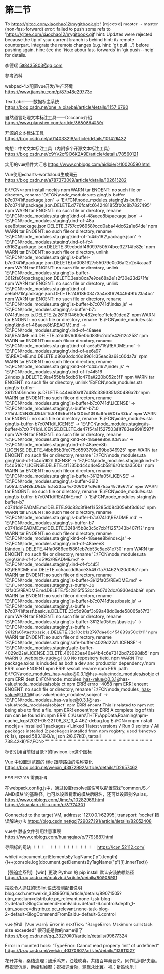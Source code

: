 # 第二节

To https://gitee.com/xiaochao12/mygitbook.git
 ! [rejected]        master -> master (non-fast-forward)
error: failed to push some refs to 'https://gitee.com/xiaochao12/mygitbook.git'
hint: Updates were rejected because the tip of your current branch is behind
hint: its remote counterpart. Integrate the remote changes (e.g.
hint: 'git pull ...') before pushing again.
hint: See the 'Note about fast-forwards' in 'git push --help' for details.


李德瑶 <598435803@qq.com>


参考资料

webpack4.x配置vue开发/生产环境
https://www.jianshu.com/p/87b48e29773c  

TextLabel——数据标注系统
https://blog.csdn.net/one_a_xiaobai/article/details/115716790

自然语言处理文本标注工具——Doccano介绍
https://www.pianshen.com/article/3880864039/

开源的文本标注工具
https://blog.csdn.net/u014033218/article/details/101426432

构想：中文文本标注工具（内附多个开源文本标注工具）
https://blog.csdn.net/c9Yv2cf9I06K2A9E/article/details/78560121

实用的vue插件大汇总
https://www.cnblogs.com/aidixie/p/10026590.html

Vue使用echarts-wordcloud生成词云
https://blog.csdn.net/a787373009/article/details/102615282

E:\FCN>npm install mockjs
npm WARN tar ENOENT: no such file or directory, rename 'E:\FCN\node_modules\.sta
ging\is-buffer-b7c0741d\package.json' -> 'E:\FCN\node_modules\.staging\is-buffer
-b7c0741d\package.json.DELETE.d776fcafc6642481855fb0c8b7827495'
npm WARN tar ENOENT: no such file or directory, rename 'E:\FCN\node_modules\.sta
ging\kind-of-48aeee8b\package.json' -> 'E:\FCN\node_modules\.staging\kind-of-48a
eee8b\package.json.DELETE.3757cc969589ccd0aba44dc62a1e64de'
npm WARN tar ENOENT: no such file or directory, rename 'E:\FCN\node_modules\.sta
ging\kind-of-fc4d5162\package.json' -> 'E:\FCN\node_modules\.staging\kind-of-fc4
d5162\package.json.DELETE.39ecbddf46099750574bee32714fe82c'
npm WARN tar ENOENT: no such file or directory, unlink 'E:\FCN\node_modules\.sta
ging\is-buffer-b7c0741d\package.json.DELETE.bd0081627c55079e0c06af2c2e4aaaa3'
npm WARN tar ENOENT: no such file or directory, unlink 'E:\FCN\node_modules\.sta
ging\is-buffer-3612fa05\package.json.DELETE.3eab8ca7e9ce68a2e1a2f30e23d271fe'
npm WARN tar ENOENT: no such file or directory, unlink 'E:\FCN\node_modules\.sta
ging\kind-of-ae6a9715\package.json.DELETE.24618603473a4e8f62844949fb23a4bc'
npm WARN tar ENOENT: no such file or directory, rename 'E:\FCN\node_modules\.sta
ging\is-buffer-b7c0741d\index.js' -> 'E:\FCN\node_modules\.staging\is-buffer-b7c
0741d\index.js.DELETE.2a2619f346b9e482cefee1fefc30dcd2'
npm WARN tar ENOENT: no such file or directory, rename 'E:\FCN\node_modules\.sta
ging\kind-of-48aeee8b\README.md' -> 'E:\FCN\node_modules\.staging\kind-of-48aeee
8b\README.md.DELETE.a2dd976d05e0bd839c2dbfe42612c258'
npm WARN tar ENOENT: no such file or directory, rename 'E:\FCN\node_modules\.sta
ging\kind-of-ae6a9715\README.md' -> 'E:\FCN\node_modules\.staging\kind-of-ae6a97
15\README.md.DELETE.d86a0cdc46d8961d35eac8a68c60da7a'
npm WARN tar ENOENT: no such file or directory, rename 'E:\FCN\node_modules\.sta
ging\kind-of-fc4d5162\index.js' -> 'E:\FCN\node_modules\.staging\kind-of-fc4d516
2\index.js.DELETE.9ba455bfa5cdb61c476a0220b052c3f1'
npm WARN tar ENOENT: no such file or directory, unlink 'E:\FCN\node_modules\.sta
ging\is-buffer-3612fa05\index.js.DELETE.c44ed30a1f7d48fc339385fa80486a2b'
npm WARN tar ENOENT: no such file or directory, rename 'E:\FCN\node_modules\.sta
ging\is-buffer-b7c0741d\LICENSE' -> 'E:\FCN\node_modules\.staging\is-buffer-b7c0
741d\LICENSE.DELETE.84655ef14bf305d1398a6fd5608e43ba'
npm WARN tar ENOENT: no such file or directory, rename 'E:\FCN\node_modules\.sta
ging\is-buffer-b7c0741d\LICENSE' -> 'E:\FCN\node_modules\.staging\is-buffer-b7c0
741d\LICENSE.DELETE.de47f54a11527503d1f783ea9981597f'
npm WARN tar ENOENT: no such file or directory, rename 'E:\FCN\node_modules\.sta
ging\kind-of-48aeee8b\LICENSE' -> 'E:\FCN\node_modules\.staging\kind-of-48aeee8b
\LICENSE.DELETE.4dbb85b3fe075c6593798e69be349925'
npm WARN tar ENOENT: no such file or directory, rename 'E:\FCN\node_modules\.sta
ging\kind-of-fc4d5162\LICENSE' -> 'E:\FCN\node_modules\.staging\kind-of-fc4d5162
\LICENSE.DELETE.4f1535bd44d4ce5cb5816a01c4a350ba'
npm WARN tar ENOENT: no such file or directory, rename 'E:\FCN\node_modules\.sta
ging\is-buffer-3612fa05\LICENSE' -> 'E:\FCN\node_modules\.staging\is-buffer-3612
fa05\LICENSE.DELETE.1e23aa4c7006094d9d675aa4579567fa'
npm WARN tar ENOENT: no such file or directory, rename 'E:\FCN\node_modules\.sta
ging\is-buffer-b7c0741d\README.md' -> 'E:\FCN\node_modules\.staging\is-buffer-b7
c0741d\README.md.DELETE.93c83c3f8ef185285d084305ebf3d6bc'
npm WARN tar ENOENT: no such file or directory, rename 'E:\FCN\node_modules\.sta
ging\is-buffer-b7c0741d\README.md' -> 'E:\FCN\node_modules\.staging\is-buffer-b7
c0741d\README.md.DELETE.324845b8c3c6c7cb1f1257343b407f12'
npm WARN tar ENOENT: no such file or directory, rename 'E:\FCN\node_modules\.sta
ging\kind-of-48aeee8b\index.js' -> 'E:\FCN\node_modules\.staging\kind-of-48aeee8
b\index.js.DELETE.44fa0666edf5861eb7db53c5ac81e750'
npm WARN tar ENOENT: no such file or directory, rename 'E:\FCN\node_modules\.sta
ging\kind-of-fc4d5162\README.md' -> 'E:\FCN\node_modules\.staging\kind-of-fc4d51
62\README.md.DELETE.cc5accdd6ace354971a704627d20d08a'
npm WARN tar ENOENT: no such file or directory, rename 'E:\FCN\node_modules\.sta
ging\is-buffer-3612fa05\README.md' -> 'E:\FCN\node_modules\.staging\is-buffer-36
12fa05\README.md.DELETE.f5c2815f553c4de07d2dca6930edaba9'
npm WARN tar ENOENT: no such file or directory, rename 'E:\FCN\node_modules\.sta
ging\is-buffer-b7c0741d\test\basic.js' -> 'E:\FCN\node_modules\.staging\is-buffe
r-b7c0741d\test\basic.js.DELETE.23c5d98af3b99a48dd0ede58065a67f3'
npm WARN tar ENOENT: no such file or directory, rename 'E:\FCN\node_modules\.sta
ging\is-buffer-3612fa05\test\basic.js' -> 'E:\FCN\node_modules\.staging\is-buffe
r-3612fa05\test\basic.js.DELETE.22c10cb1a2797dee0c454633a50c1311'
npm WARN tar ENOENT: no such file or directory, rename 'E:\FCN\node_modules\.sta
ging\safe-buffer-4029d22a\LICENSE' -> 'E:\FCN\node_modules\.staging\safe-buffer-
4029d22a\LICENSE.DELETE.469023ea46a44b4c6e7342bd72998db5'
npm WARN 01.webpack-study@1.0.0 No repository field.
npm WARN The package axios is included as both a dev and production dependency.'npm ERR! code ENOENT
npm ERR! syscall rename
npm ERR! path E:\FCN\node_modules\_has-value@0.3.1@has-value\node_modules\isobje
ct
npm ERR! dest E:\FCN\node_modules\_has-value@0.3.1@has-value\node_modules\isobje
ct
npm ERR! errno -4058
npm ERR! enoent ENOENT: no such file or directory, rename 'E:\FCN\node_modules\_
has-value@0.3.1@has-value\node_modules\isobject' -> 'E:\FCN\node_modules\_has-va
lue@0.3.1@has-value\node_modules\isobject'
npm ERR! enoent This is related to npm not being able to find a file.
npm ERR! enoent'npm ERR! A complete log of this run can be found in:
npm ERR!     C:\Users\THTF\AppData\Roaming\npm-cache\_logs\2021-05-22T08_37_13_4
46Z-debug.log'E:\FCN>cnpm install mockjs
√ Installed 1 packages
√ Linked 1 latest versions
√ Run 0 scripts
√ All packages installed (2 packages installed from npm registry, used 1s(netwo
rk 1s), speed 583.19kB/s, json 2(8.07kB), tarball 738.42kB)'E:\FCN>''''''''''''''''''''''''''''''''''''''''''''''''''''''''''''''''''''''''''''''''''''


<link rel="icon" href="<%= BASE_URL %>favicon.ico">  
标识引用当前根目录下的favicon.ico这个图标  


Vue 中设置浏览器的 title 跟随路由的名称变化  
https://blog.csdn.net/weixin_43972992/article/details/102657462  

ES6 ES2015 需要补课

在webpack.config.js中，通过设置resolve属性可以配置查找“commonJS／AMD模块”的基路径，也可以设置搜索的模块后缀名，还可以设置别名alias。
https://www.cnblogs.com/Jimc/p/10282969.html
https://zhuanlan.zhihu.com/p/31774301

Connected to the target VM, address: '127.0.0.1:62995', transport: 'socket'错误解决办法
https://blog.csdn.net/gcj729027291/article/details/82052408

vue中 静态文件引用注意事项
https://www.cnblogs.com/huangqiao/p/7798887.html

寻图标的网站 ！！！！！！！！！！！！！！！
https://icon.52112.com/


while(i<document.getElementsByTagName("p").length){i++;console.log(document.getElementsByTagName("p")[i].innerText)}

【强迫症系列】【win】更改 Python 的 pip install 默认安装依赖路径
https://blog.csdn.net/mukvintt/article/details/80908951

摆脱令人抓狂的ESlint 语法检测配置说明
blog.csdn.net/weixin_33895016/article/details/89071505?utm_medium=distribute.pc_relevant.none-task-blog-2~default~BlogCommendFromBaidu~default-6.control&depth_1-utm_source=distribute.pc_relevant.none-task-blog-2~default~BlogCommendFromBaidu~default-6.control

vue 报错: [Vue warn]: Error in nextTick: "RangeError: Maximum call stack size exceeded" 很可能是你的name错了
https://blog.csdn.net/qq_33270001/article/details/99677324

Error in mounted hook: “TypeError: Cannot read property ‘init‘ of undefined“
https://blog.csdn.net/weixin_46370867/article/details/113811527

花开并蒂，桑结连理；鼓乐鸣齐，红烛映喜。共结百年秦晋义，同作世间好夫妻。恭祝贤伉俪，新婚甜如蜜；祝福送给你，鸳鸯永比翼。祝：新婚快乐！